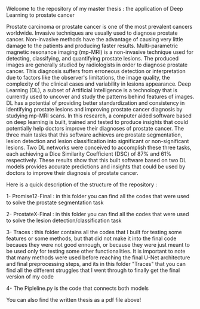 Welcome to the repository of my master thesis : the application of Deep Learning to prostate cancer

Prostate carcinoma or prostate cancer is one of the most prevalent cancers worldwide. Invasive techniques are usually used to diagnose prostate cancer. Non-invasive methods have the advantage of causing very little damage to the patients and producing faster results. Multi-parametric magnetic resonance imaging (mp-MRI) is a non-invasive technique used for detecting, classifying, and quantifying prostate lesions. The produced images are generally studied by radiologists in order to diagnose prostate cancer. This diagnosis suffers from erroneous detection or interpretation due to factors like the observer's limitations, the image quality, the complexity of the clinical cases and variability in lesions appearance. Deep Learning (DL), a subset of Artificial Intelligence is a technology that is currently used to uncover and study the patterns behind features of images. DL has a potential of providing better standardization and consistency in identifying prostate lesions and improving prostate cancer diagnosis by studying mp-MRI scans. In this research, a computer aided software based on deep learning is built, trained and tested to produce insights that could potentially help doctors improve their diagnoses of prostate cancer. The three main tasks that this software achieves are prostate segmentation, lesion detection and lesion classification into significant or non-significant lesions. Two DL networks were conceived to accomplish these three tasks, each achieving a Dice Similarity Coefficient (DSC) of 87% and 61% respectively. These results show that this built software based on two DL models provides accurate predictions and insights that could be used by doctors to improve their diagnosis of prostate cancer.

Here is a quick description of the structure of the repository : 

1- Promise12-Final : in this folder you can find all the codes that were used to solve the prostate segmentation task

2- ProstateX-Final : in this folder you can find all the codes that were used to solve the lesion detection/classification task

3- Traces : this folder contains all the codes that I built for testing some features or some methods, but that did not make it into the final code becaues they were not good ennough, or because they were just meant to be used only for testing some other functionalities. It is important to note that many methods were used before reaching the final U-Net architecture and final preprocessing steps, and its in this folder "Traces" that you can find all the different struggles that I went through to finally get the final version of my code

4- The Pipleline.py is the code that connects both models

You can also find the written thesis as a pdf file above!
